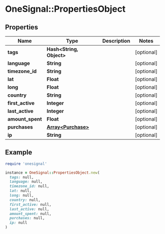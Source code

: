 # OneSignal::PropertiesObject

## Properties

| Name | Type | Description | Notes |
| ---- | ---- | ----------- | ----- |
| **tags** | **Hash&lt;String, Object&gt;** |  | [optional] |
| **language** | **String** |  | [optional] |
| **timezone_id** | **String** |  | [optional] |
| **lat** | **Float** |  | [optional] |
| **long** | **Float** |  | [optional] |
| **country** | **String** |  | [optional] |
| **first_active** | **Integer** |  | [optional] |
| **last_active** | **Integer** |  | [optional] |
| **amount_spent** | **Float** |  | [optional] |
| **purchases** | [**Array&lt;Purchase&gt;**](Purchase.md) |  | [optional] |
| **ip** | **String** |  | [optional] |

## Example

```ruby
require 'onesignal'

instance = OneSignal::PropertiesObject.new(
  tags: null,
  language: null,
  timezone_id: null,
  lat: null,
  long: null,
  country: null,
  first_active: null,
  last_active: null,
  amount_spent: null,
  purchases: null,
  ip: null
)
```

